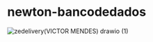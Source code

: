 # newton-bancodedados
![zedelivery(VICTOR MENDES) drawio (1)](https://github.com/victor-freire/newton-bancodedados/assets/102549349/240bab9c-60cc-40fe-961b-88371042ac98)

